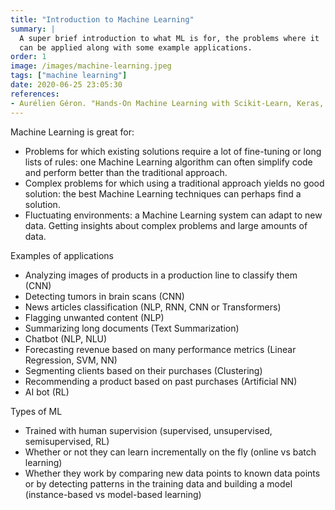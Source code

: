 ```yaml
---
title: "Introduction to Machine Learning"
summary: |
  A super brief introduction to what ML is for, the problems where it
  can be applied along with some example applications.
order: 1
image: /images/machine-learning.jpeg
tags: ["machine learning"]
date: 2020-06-25 23:05:30
references:
- Aurélien Géron. "Hands-On Machine Learning with Scikit-Learn, Keras, and TensorFlow."
---
```


Machine Learning is great for:

- Problems for which existing solutions require a lot of fine-tuning or long lists of
rules: one Machine Learning algorithm can often simplify code and perform better than
the traditional approach.
- Complex problems for which using a traditional approach yields no good solution:
the best Machine Learning techniques can perhaps find a solution.
- Fluctuating environments: a Machine Learning system can adapt to new data.
Getting insights about complex problems and large amounts of data.

Examples of applications

- Analyzing images of products in a production line to classify them (CNN)
- Detecting tumors in brain scans (CNN)
- News articles classification (NLP, RNN, CNN or Transformers)
- Flagging unwanted content (NLP)
- Summarizing long documents (Text Summarization)
- Chatbot (NLP, NLU)
- Forecasting revenue based on many performance metrics (Linear Regression, SVM, NN)
- Segmenting clients based on their purchases (Clustering)
- Recommending a product based on past purchases (Artificial NN)
- AI bot (RL)

Types of ML

- Trained with human supervision (supervised, unsupervised, semisupervised, RL)
- Whether or not they can learn incrementally on the fly (online vs batch learning)
- Whether they work by comparing new data points to known data points or by detecting patterns in the training data and building a model (instance-based vs model-based learning)
